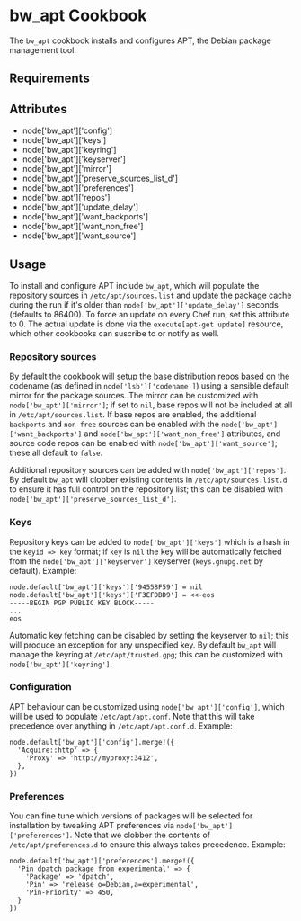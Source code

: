 bw_apt Cookbook
====================
The `bw_apt` cookbook installs and configures APT, the Debian package 
management tool.

Requirements
------------

Attributes
----------
* node['bw_apt']['config']
* node['bw_apt']['keys']
* node['bw_apt']['keyring']
* node['bw_apt']['keyserver']
* node['bw_apt']['mirror']
* node['bw_apt']['preserve_sources_list_d']
* node['bw_apt']['preferences']
* node['bw_apt']['repos']
* node['bw_apt']['update_delay']
* node['bw_apt']['want_backports']
* node['bw_apt']['want_non_free']
* node['bw_apt']['want_source']

Usage
-----
To install and configure APT include `bw_apt`, which will populate the
repository sources in `/etc/apt/sources.list` and update the package cache
during the run if it's older than `node['bw_apt']['update_delay']` seconds
(defaults to 86400). To force an update on every Chef run, set this attribute
to 0. The actual update is done via the `execute[apt-get update]` resource,
which other cookbooks can suscribe to or notify as well.

### Repository sources
By default the cookbook will setup the base distribution repos based on the
codename (as defined in `node['lsb']['codename']`) using a sensible default 
mirror for the package sources. The mirror can be customized with 
`node['bw_apt']['mirror']`; if set to `nil`, base repos will not be included 
at all in `/etc/apt/sources.list`. If base repos are enabled, the additional 
`backports` and `non-free` sources can be enabled with the 
`node['bw_apt']['want_backports']` and `node['bw_apt']['want_non_free']`
attributes, and source code repos can be enabled with
`node['bw_apt']['want_source']`; these all default to `false`.

Additional repository sources can be added with `node['bw_apt']['repos']`. By
default `bw_apt` will clobber existing contents in `/etc/apt/sources.list.d` to
ensure it has full control on the repository list; this can be disabled with
`node['bw_apt']['preserve_sources_list_d']`.

### Keys
Repository keys can be added to `node['bw_apt']['keys']` which is a hash in the
`keyid => key` format; if `key` is `nil` the key will be automatically fetched
from the `node['bw_apt']['keyserver']` keyserver (`keys.gnupg.net` by default).
Example:

    node.default['bw_apt']['keys']['94558F59'] = nil
    node.default['bw_apt']['keys']['F3EFDBD9'] = <<-eos
    -----BEGIN PGP PUBLIC KEY BLOCK-----
    ...
    eos

Automatic key fetching can be disabled by setting the keyserver to `nil`; this 
will produce an exception for any unspecified key. By default `bw_apt` will 
manage the keyring at `/etc/apt/trusted.gpg`; this can be customized with
`node['bw_apt']['keyring']`.

### Configuration
APT behaviour can be customized using `node['bw_apt']['config']`, which will be
used to populate `/etc/apt/apt.conf`. Note that this will take precedence over
anything in `/etc/apt/apt.conf.d`. Example:

    node.default['bw_apt']['config'].merge!({
      'Acquire::http' => {
        'Proxy' => 'http://myproxy:3412',
      },
    })

### Preferences
You can fine tune which versions of packages will be selected for installation
by tweaking APT preferences via `node['bw_apt']['preferences']`. Note that we
clobber the contents of `/etc/apt/preferences.d` to ensure this always takes
precedence. Example:

    node.default['bw_apt']['preferences'].merge!({
      'Pin dpatch package from experimental' => {
        'Package' => 'dpatch',
        'Pin' => 'release o=Debian,a=experimental',
        'Pin-Priority' => 450,
      }
    })
